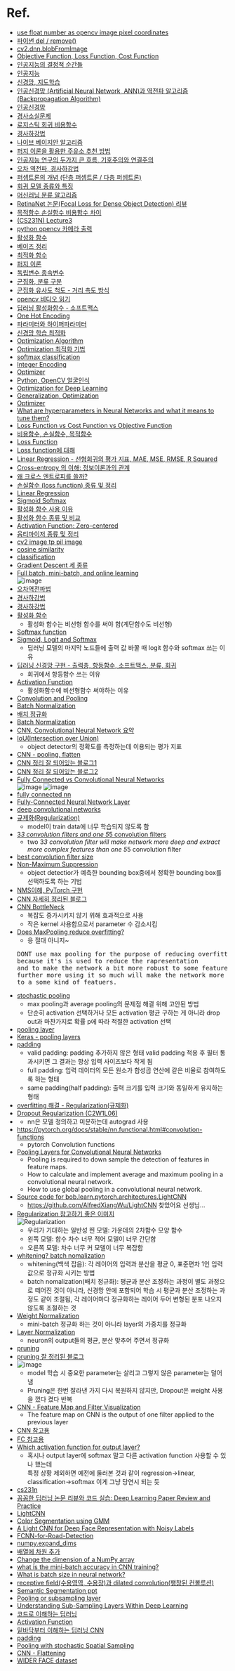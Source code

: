 Ref.
===

- [use float number as opencv image pixel coordinates](https://stackoverflow.com/questions/58991754/how-to-use-float-number-as-opencv-image-pixel-coordinates)  
- [파이썬 del / remove()](https://ooyoung.tistory.com/49)
- [cv2.dnn.blobFromImage](https://www.inflearn.com/questions/29011)
- [Objective Function, Loss Function, Cost Function](https://ganghee-lee.tistory.com/28)
- [인공지능의 결정적 순간들](https://www.letr.ai/explore/story-20211105-1)
- [인공지능](https://gracefulprograming.tistory.com/99)
- [신경망, 지도학습](https://damio.tistory.com/1?category=1172751)
- [인공신경망 (Artificial Neural Network, ANN)과 역전파 알고리즘 (Backpropagation Algorithm)](https://untitledtblog.tistory.com/141)
- [인공신경망](https://brunch.co.kr/@gdhan/6)
- [경사소실문제](http://cbjsena.blogspot.com/2018/12/blog-post_25.html)
- [로지스틱 회귀 비용함수](https://damio.tistory.com/6)
- [경사하강법](https://damio.tistory.com/7)
- [나이브 베이지안 알고리즘](https://namu.wiki/w/%EB%82%98%EC%9D%B4%EB%B8%8C%20%EB%B2%A0%EC%9D%B4%EC%A7%80%EC%95%88%20%EC%95%8C%EA%B3%A0%EB%A6%AC%EC%A6%98)
- [퍼지 이론을 활용한 주유소 추천 방법](https://www.mrlatte.net/blog/2019/12/29/gas-station-recommendation-method-using-fuzzy.html)  
- [인공지능 연구의 두가지 큰 흐름, 기호주의와 연결주의](https://6u2ni.tistory.com/36)  
- [오차 역전파, 경사하강법](https://sacko.tistory.com/19)  
- [퍼셉트론의 개념 (단층 퍼셉트론 / 다층 퍼셉트론)](https://0-sunny.tistory.com/72)  
- [회귀 모델 종류와 특징](https://brunch.co.kr/@gimmesilver/38)  
- [머신러닝 분류 알고리즘](https://iphoong.tistory.com/6)  
- [RetinaNet 논문(Focal Loss for Dense Object Detection) 리뷰](https://herbwood.tistory.com/19)  
- [목적함수 손실함수 비용함수 차이](https://velog.io/@eunice123/%EB%AA%A9%EC%A0%81%ED%95%A8%EC%88%98-%EC%86%90%EC%8B%A4%ED%95%A8%EC%88%98-%EB%B9%84%EC%9A%A9%ED%95%A8%EC%88%98-%EC%B0%A8%EC%9D%B4)  
- [(CS231N) Lecture3](https://sangminwoo.github.io/2019-02-13-cs231n-lecture3/)  
- [python opencv 카메라 출력](https://076923.github.io/posts/Python-opencv-2/)  
- [활성화 함수](https://blog.naver.com/jaeyoon_95/222300238922)  
- [베이즈 정리](https://angeloyeo.github.io/2020/01/09/Bayes_rule.html)  
- [최적화 함수](https://blog.naver.com/jaeyoon_95/222309856345)  
- [퍼지 이론](https://happy8earth.tistory.com/501)  
- [독립변수 종속변수](https://jesuisjavert.github.io/2021/01/06/machinelearning-python3/)  
- [군집화, 분류 구분](https://jjeongil.tistory.com/389)  
- [군집화 유사도 척도 - 거리 측도 방식](https://yu1moo.tistory.com/entry/%EA%B5%B0%EC%A7%91%ED%99%94-Clustering)  
- [opencv 비디오 읽기](https://zzsza.github.io/data/2018/01/23/opencv-1/)  
- [딥러닝 활성화함수 - 소프트맥스](https://gooopy.tistory.com/53)  
- [One Hot Encoding](https://wikidocs.net/22647)  
- [파라미터와 하이퍼파라미터](https://bkshin.tistory.com/entry/%EB%A8%B8%EC%8B%A0%EB%9F%AC%EB%8B%9D-13-%ED%8C%8C%EB%9D%BC%EB%AF%B8%ED%84%B0Parameter%EC%99%80-%ED%95%98%EC%9D%B4%ED%8D%BC-%ED%8C%8C%EB%9D%BC%EB%AF%B8%ED%84%B0Hyper-parameter)  
- [신경망 학습 최적화](https://sacko.tistory.com/42)  
- [Optimization Algorithm](https://velog.io/@minjung-s/Optimization-Algorithm)  
- [Optimization 최적화 기법](https://my-coding-footprints.tistory.com/101)  
- [softmax classification](https://at0z.tistory.com/31)  
- [Integer Encoding](https://velog.io/@ganta/%EC%A0%95%EC%88%98-%EC%9D%B8%EC%BD%94%EB%94%A9Integer-Encoding)  
- [Optimizer](https://gomguard.tistory.com/187)  
- [Python, OpenCV 얼굴인식](https://velog.io/@sidcode/Python-OpenCV-%EC%96%BC%EA%B5%B4%EC%9D%B8%EC%8B%9D)  
- [Optimization for Deep Learning](https://sonsnotation.blogspot.com/2020/11/6-optimization-for-deep-learning.html)  
- [Generalization, Optimization](https://yongku.tistory.com/entry/%EB%94%A5%EB%9F%AC%EB%8B%9D%EA%B3%BC-%EB%A8%B8%EC%8B%A0%EB%9F%AC%EB%8B%9D-%EC%9D%BC%EB%B0%98%ED%99%94Generalization%EC%99%80-%EC%B5%9C%EC%A0%81%ED%99%94Optimization)  
- [Optimizer](https://heeya-stupidbutstudying.tistory.com/37)  
- [What are hyperparameters in Neural Networks and what it means to tune them?](https://www.quora.com/What-are-hyperparameters-in-Neural-Networks-and-what-it-means-to-tune-them)  
- [Loss Function vs Cost Function vs Objective Function](https://ggodong.tistory.com/15)  
- [비용함수, 손실함수, 목적함수](https://velog.io/@regista/%EB%B9%84%EC%9A%A9%ED%95%A8%EC%88%98Cost-Function-%EC%86%90%EC%8B%A4%ED%95%A8%EC%88%98Loss-function-%EB%AA%A9%EC%A0%81%ED%95%A8%EC%88%98Objective-Function-Ai-tech)  
- [Loss Function](https://needjarvis.tistory.com/567)  
- [Loss function에 대해](https://blog.naver.com/PostView.naver?blogId=vail131&logNo=222476383104)  
- [Linear Regression - 선형회귀의 평가 지표, MAE, MSE, RMSE, R Squared](https://velog.io/@dlskawns/Linear-Regression-%EC%84%A0%ED%98%95%ED%9A%8C%EA%B7%80%EC%9D%98-%ED%8F%89%EA%B0%80-%EC%A7%80%ED%91%9C-MAE-MSE-RMSE-R-Squared-%EC%A0%95%EB%A6%AC)  
- [Cross-entropy 의 이해: 정보이론과의 관계](https://3months.tistory.com/436)  
- [왜 크로스 엔트로피를 쓸까?](https://theeluwin.postype.com/post/6080524)  
- [손실함수 (loss function) 종류 및 정리](https://didu-story.tistory.com/27)  
- [Linear Regression](https://ko.d2l.ai/chapter_deep-learning-basics/linear-regression.html)  
- [Sigmoid Softmax](https://feel0804.tistory.com/6)  
- [활성화 함수 사용 이유](https://ganghee-lee.tistory.com/30)  
- [활성화 함수 종류 및 비교](https://m.blog.naver.com/PostView.naver?isHttpsRedirect=true&blogId=handuelly&logNo=221824080339)  
- [Activation Function: Zero-centered](https://sykflyinginthesky.tistory.com/8)  
- [옵티마이저 종류 및 정리](https://ganghee-lee.tistory.com/24)  
- [cv2 image tp pil image](https://bskyvision.com/1170)  
- [cosine similarity](https://bkshin.tistory.com/entry/NLP-8-%EB%AC%B8%EC%84%9C-%EC%9C%A0%EC%82%AC%EB%8F%84-%EC%B8%A1%EC%A0%95-%EC%BD%94%EC%82%AC%EC%9D%B8-%EC%9C%A0%EC%82%AC%EB%8F%84)  
- [classification](https://yjoo0913.tistory.com/12)  
- [Gradient Descent 세 종류](https://velog.io/@crosstar1228/MLGradient-Descent-%EC%9D%98-%EC%84%B8-%EC%A2%85%EB%A5%98Batch-Stochastic-Mini-Batch)  
- [Full batch, mini-batch, and online learning](https://www.kaggle.com/residentmario/full-batch-mini-batch-and-online-learning/notebook)  
![image](https://user-images.githubusercontent.com/50016477/158554853-901f508d-20ec-4c01-8979-0f8ccfd0d79c.png)  
- [오차역전파법](https://amber-chaeeunk.tistory.com/18)  
- [경사하강법](https://velog.io/@zeen263/Week-2-2-%EA%B2%BD%EC%82%AC-%ED%95%98%EA%B0%95%EB%B2%95)  
- [경사하강법](https://angeloyeo.github.io/2020/08/16/gradient_descent.html)  
- [활성화 함수](https://wikidocs.net/60683)  
  - 활성화 함수는 비선형 함수를 써야 함(계단함수도 비선형)  
- [Softmax function](https://syj9700.tistory.com/38)  
- [Sigmoid, Logit and Softmax](https://chacha95.github.io/2019-04-04-logit/)  
  - 딥러닝 모델의 마지막 노드들에 출력 값 바꿀 때 logit 함수와 softmax 쓰는 이유  
- [딥러닝 신경망 구현 - 출력층, 항등함수, 소프트맥스, 분류, 회귀](https://yaneodoo2.tistory.com/entry/05-%EB%94%A5%EB%9F%AC%EB%8B%9D-%EC%8B%A0%EA%B2%BD%EB%A7%9D-%EA%B5%AC%ED%98%84-%EA%B8%B0%EC%B4%88%EC%9D%98-%EB%AA%A8%EB%93%A0-%EA%B2%83)  
  - 회귀에서 항등함수 쓰는 이유  
- [Activation Function](https://junstar92.tistory.com/122)  
  - 활성화함수에 비선형함수 써야하는 이유  
- [Convolution and Pooling](https://wikidocs.net/62306)  
- [Batch Normalization](https://eehoeskrap.tistory.com/430)  
- [배치 정규화](https://sacko.tistory.com/44)  
- [Batch Normalization](http://funmv2013.blogspot.com/2016/09/batch-normalization.html)  
- [CNN, Convolutional Neural Network 요약](http://taewan.kim/post/cnn/)  
- [IoU(Intersection over Union)](https://deep-learning-study.tistory.com/402)  
  - object detector의 정확도를 측정하는데 이용되는 평가 지표  
- [CNN - pooling, flatten](https://hwanine.github.io/ai/CNN2/)  
- [CNN 정리 잘 되어있는 블로그1](https://dhhwang89.tistory.com/89)  
- [CNN 정리 잘 되어있는 블로그2](https://towardsdatascience.com/applied-deep-learning-part-4-convolutional-neural-networks-584bc134c1e2)  
- [Fully Connected vs Convolutional Neural Networks](https://medium.com/swlh/fully-connected-vs-convolutional-neural-networks-813ca7bc6ee5)  
![image](https://user-images.githubusercontent.com/50016477/159254652-43024cf5-22a8-4bfa-bf38-65f0f184898d.png)
![image](https://user-images.githubusercontent.com/50016477/159254725-7ee019e7-f924-44a8-b472-941a2f22f21b.png)
- [fully connected nn](https://deeplearningmath.org/general-fully-connected-neural-networks.html)  
- [Fully-Connected Neural Network Layer](https://www.gabormelli.com/RKB/Fully-Connected_Neural_Network_Layer)  
- [deep convolutional networks](http://neuralnetworksanddeeplearning.com/chap6.html)  
- [규제화(Regularization)](https://gilbertlim.github.io/machine%20learning/ml_regulation/)  
  - model이 train data에 너무 학습되지 않도록 함  
- [3*3 convolution filters and one 5*5 convolution filters](https://stackoverflow.com/questions/51015834/in-deep-learning-whats-difference-between-two-33-convolution-filters-and-one-5)  
  - two 3*3 convolution filter will make network more deep and extract more complex features than one 5*5 convolution filter  
- [best convolution filter size](https://nittaku.tistory.com/266)  
- [Non-Maximum Suppression](https://naknaklee.github.io/etc/2021/03/08/NMS/)  
  - object detectior가 예측한 bounding box중에서 정확한 bounding box를 선택하도록 하는 기법  
- [NMS이해, PyTorch 구현](https://deep-learning-study.tistory.com/403)  
- [CNN 자세히 정리된 블로그](https://data-scientist-brian-kim.tistory.com/86)  
- [CNN BottleNeck](https://coding-yoon.tistory.com/116)  
  - 복잡도 증가시키지 않기 위해 효과적으로 사용  
  - 작은 kernel 사용함으로서 parameter 수 감소시킴  
- [Does MaxPooling reduce overfitting?](https://stackoverflow.com/questions/59717290/does-maxpooling-reduce-overfitting)  
  - 응 절대 아니지~  
  <pre>DONT use max pooling for the purpose of reducing overfitting 
  because it's is used to reduce the rapresentation 
  and to make the network a bit more robust to some features, 
  further more using it so much will make the network more and more robust 
  to a some kind of featuers.</pre>  
- [stochastic pooling](https://blog.naver.com/laonple/220830178487)  
  - max pooling과 average pooling의 문제점 해결 위해 고안된 방법  
  - 단순히 activation 선택하거나 모든 activation 평균 구하는 게 아니라 drop out과 마찬가지로 확률 p에 따라 적절한 activation 선택  
- [pooling layer](https://kevinthegrey.tistory.com/142)  
- [Keras - pooling layers](https://keras.io/api/layers/pooling_layers/)  
- [padding](https://ardino.tistory.com/40)  
  - valid padding: padding 추가하지 않은 형태
    valid padding 적용 후 필터 통과시키면 그 결과는 항상 입력 사이즈보다 작게 됨  
  - full padding: 입력 데이터의 모든 원소가 합성곱 연산에 같은 비율로 참여하도록 하는 형태
  - same padding(half padding): 출력 크기를 입력 크기와 동일하게 유지하는 형태  
- [overfitting 해결 - Regularization(규제화)](https://warm-uk.tistory.com/51)  
- [Dropout Regularization (C2W1L06)](https://www.youtube.com/watch?v=D8PJAL-MZv8)  
- [](https://tutorials.pytorch.kr/beginner/blitz/neural_networks_tutorial.html)  
  - nn은 모델 정의하고 미분하는데 autograd 사용  
- https://pytorch.org/docs/stable/nn.functional.html#convolution-functions  
  - pytorch Convolution functions  
- [Pooling Layers for Convolutional Neural Networks](https://machinelearningmastery.com/pooling-layers-for-convolutional-neural-networks/)  
  - Pooling is required to down sample the detection of features in feature maps.  
  - How to calculate and implement average and maximum pooling in a convolutional neural network.  
  - How to use global pooling in a convolutional neural network.  
- [Source code for bob.learn.pytorch.architectures.LightCNN](https://www.idiap.ch/software/bob/docs/bob/bob.learn.pytorch/stable/_modules/bob/learn/pytorch/architectures/LightCNN.html)  
  - https://github.com/AlfredXiangWu/LightCNN 찾았어요 선생님...
- [Regularization 참고하기 좋은 이미지](https://22-22.tistory.com/39)  
![Regularization](https://img1.daumcdn.net/thumb/R1280x0/?scode=mtistory2&fname=https%3A%2F%2Fblog.kakaocdn.net%2Fdn%2FpN9NC%2FbtqEnho9edo%2FrzOpxkMICg9civFvYwWW3K%2Fimg.png)  
  - 우리가 기대하는 일반성 띈 모델: 가운데의 2차함수 모양 함수  
  - 왼쪽 모델: 함수 차수 너무 적어 모델이 너무 간단함  
  - 오른쪽 모델: 차수 너무 커 모델이 너무 복잡함  
- [whitening? batch nomalization](https://eehoeskrap.tistory.com/430)  
  - whitening(백색 잡음): 각 레이어의 입력과 분산을 평균 0, 표준편차 1인 입력 값으로 정규화 시키는 방법  
  - batch nomalization(배치 정규화): 평균과 분산 조정하는 과정이 별도 과정으로 떼어진 것이 아니라, 신경망 안에 포함되어 학습 시 평균과 분산 조정하는 과정도 같이 조절됨, 각 레이어마다 정규화하는 레이어 두어 변형된 분포 나오지 않도록 조절하는 것  
- [Weight Normalization](https://subinium.github.io/introduction-to-normalization/)  
  - mini-batch 정규화 하는 것이 아니라 layer의 가중치를 정규화  
- [Layer Normalization](https://jeongukjae.github.io/posts/layer-normalization/)  
  - neuron의 output들의 평균, 분산 맞추어 주면서 정규화  
- [pruning](https://velog.io/@ganta/Pruning)  
- [pruning 잘 정리된 블로그](https://blogik.netlify.app/BoostCamp/U_stage/45_pruning/)  
- ![image](https://user-images.githubusercontent.com/50016477/159390974-127014d4-4f4f-42a3-8bde-2de1b9d867fe.png)  
  - model 학습 시 중요한 parameter는 살리고 그렇지 않은 parameter는 덜어냄  
  - Pruning은 한번 잘라낸 가지 다시 복원하지 않지만, Dropout은 weight 사용을 껐다 켰다 반복  
- [CNN - Feature Map and Filter Visualization](https://towardsdatascience.com/convolutional-neural-network-feature-map-and-filter-visualization-f75012a5a49c)  
  - The feature map on CNN is the output of one filter applied to the previous layer  
- [CNN 참고용](https://keeper.tistory.com/5)  
- [FC 참고용](https://velog.io/@jaehyeong/%ED%95%A9%EC%84%B1%EA%B3%B1-%EC%8B%A0%EA%B2%BD%EB%A7%9DConvNet-Convolutional-Neural-Network)  
- [Which activation function for output layer?](https://stats.stackexchange.com/questions/218542/which-activation-function-for-output-layer)  
  - 혹시나 output layer에 softmax 말고 다른 activation function 사용할 수 있나 했는데  
    특정 상황 제외하면 예전에 둘러본 것과 같이 regression->linear, classification->softmax 이게 그냥 당연시 되는 듯  
- [cs231n](https://cs231n.github.io/convolutional-networks/)  
- [꼼꼼한 딥러닝 논문 리뷰와 코드 실습: Deep Learning Paper Review and Practice](https://github.com/ndb796/Deep-Learning-Paper-Review-and-Practice)  
- [LightCNN](https://github.com/AlfredXiangWu/LightCNN)  
- [Color Segmentation using GMM](https://github.com/yashv28/Color-Segmentation-using-GMM)  
- [A Light CNN for Deep Face Representation with Noisy Labels](https://arxiv.org/pdf/1511.02683.pdf)  
- [FCNN-for-Road-Detection](https://github.com/cancui/FCNN-for-Road-Detection/blob/master/segmenter.py)  
- [numpy.expand_dims](https://numpy.org/doc/stable/reference/generated/numpy.expand_dims.html)  
- [배열에 차원 추가](https://rfriend.tistory.com/428)  
- [Change the dimension of a NumPy array](https://www.geeksforgeeks.org/change-the-dimension-of-a-numpy-array/)  
- [what is the mini-batch accuracy in CNN training?](https://www.mathworks.com/matlabcentral/answers/322684-what-is-the-mini-batch-accuracy-in-cnn-training)  
- [What is batch size in neural network?](https://stats.stackexchange.com/questions/153531/what-is-batch-size-in-neural-network)  
- [receptive field(수용영역, 수용장)과 dilated convolution(팽창된 컨볼루션)](https://m.blog.naver.com/PostView.naver?isHttpsRedirect=true&blogId=sogangori&logNo=220952339643)  
- [Semantic Segmentation ppt](https://docs.google.com/presentation/d/1b4rM1VlUi_g3fJJKxfsNa8frmE42yk6q8U5ZUwdLX2g/edit#slide=id.g193d8b69e6_0_98)  
- [Pooling or subsampling layer](https://www.oreilly.com/library/view/deep-learning-essentials/9781785880360/17c0dae4-8c97-4501-a179-b17d62fd38cd.xhtml)  
- [Understanding Sub-Sampling Layers Within Deep Learning](https://towardsdatascience.com/you-should-understand-sub-sampling-layers-within-deep-learning-b51016acd551)  
- [코드로 이해하는 딥러닝](https://limitsinx.tistory.com/47)  
- [Activation Function](https://subinium.github.io/introduction-to-activation/)  
- [밑바닥부터 이해하는 딥러닝 CNN](https://je-d.tistory.com/69)  
- [padding](https://ardino-lab.com/padding-valid-padding-full-padding-same-padding/)  
- [Pooling with stochastic Spatial Sampling](https://vitalab.github.io/article/2017/08/17/S3Pool.html)  
- [CNN - Flattening](https://www.superdatascience.com/blogs/convolutional-neural-networks-cnn-step-3-flattening)  
- [WIDER FACE dataset](http://shuoyang1213.me/WIDERFACE/WiderFace_Results.html)  
